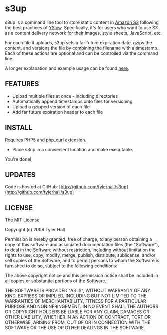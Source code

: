 s3up
=========

s3up is a command line tool to store static content in [Amazon S3](http://aws.amazon.com/s3/) following the best practices of [YSlow](http://developer.yahoo.com/yslow/). Specifically, it's for users who want to use S3 as a content delivery network for their images, style sheets, JavaScript, etc.

For each file it uploads, s3up sets a far future expiration date, gzips the content, and versions the file by combining the filename with a timestamp. Each of these actions are optional and can be controlled via the command line.

A longer explanation and example usage can be found [here](http://clickontyler.com/blog/2009/02/serving-static-content-on-amazon-s3-with-s3up/).

FEATURES
--------

 * Upload multiple files at once - including directories
 * Automatically append timestamps onto files for versioning
 * Upload a gzipped version of each file
 * Add far future expiration header to each file

INSTALL
-------

Requires PHP5 and php_curl extension.

 * Place s3up in a convienient location and make executable.

You're done!

UPDATES
-------

Code is hosted at GitHub: [http://github.com/tylerhall/s3up](http://github.com/tylerhall/s3up)

LICENSE
-------

The MIT License

Copyright (c) 2009 Tyler Hall <tylerhall AT gmail DOT com>

Permission is hereby granted, free of charge, to any person obtaining a copy
of this software and associated documentation files (the "Software"), to deal
in the Software without restriction, including without limitation the rights
to use, copy, modify, merge, publish, distribute, sublicense, and/or sell
copies of the Software, and to permit persons to whom the Software is
furnished to do so, subject to the following conditions:

The above copyright notice and this permission notice shall be included in
all copies or substantial portions of the Software.

THE SOFTWARE IS PROVIDED "AS IS", WITHOUT WARRANTY OF ANY KIND, EXPRESS OR
IMPLIED, INCLUDING BUT NOT LIMITED TO THE WARRANTIES OF MERCHANTABILITY,
FITNESS FOR A PARTICULAR PURPOSE AND NONINFRINGEMENT. IN NO EVENT SHALL THE
AUTHORS OR COPYRIGHT HOLDERS BE LIABLE FOR ANY CLAIM, DAMAGES OR OTHER
LIABILITY, WHETHER IN AN ACTION OF CONTRACT, TORT OR OTHERWISE, ARISING FROM,
OUT OF OR IN CONNECTION WITH THE SOFTWARE OR THE USE OR OTHER DEALINGS IN
THE SOFTWARE.
